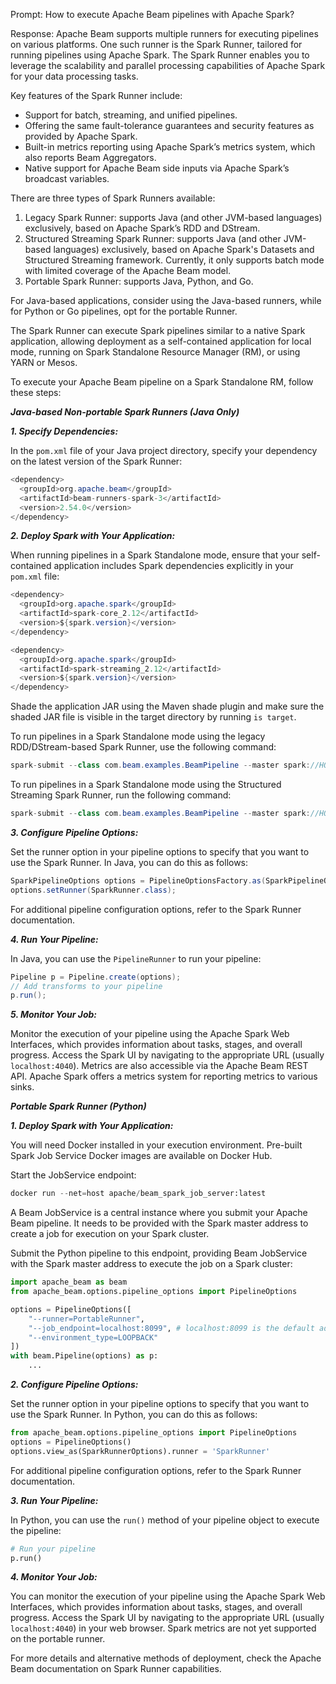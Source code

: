 Prompt:
How to execute Apache Beam pipelines with Apache Spark?

Response:
Apache Beam supports multiple runners for executing pipelines on various platforms. One such runner is the Spark Runner, tailored for running pipelines using Apache Spark. The Spark Runner enables you to leverage the scalability and parallel processing capabilities of Apache Spark for your data processing tasks.

Key features of the Spark Runner include:
* Support for batch, streaming, and unified pipelines.
* Offering the same fault-tolerance guarantees and security features as provided by Apache Spark.
* Built-in metrics reporting using Apache Spark’s metrics system, which also reports Beam Aggregators.
* Native support for Apache Beam side inputs via Apache Spark’s broadcast variables.

There are three types of Spark Runners available:
1. Legacy Spark Runner: supports Java (and other JVM-based languages) exclusively, based on Apache Spark’s RDD and DStream.
2. Structured Streaming Spark Runner: supports Java (and other JVM-based languages) exclusively, based on Apache Spark's Datasets and Structured Streaming framework. Currently, it only supports batch mode with limited coverage of the Apache Beam model.
3. Portable Spark Runner: supports Java, Python, and Go.

For Java-based applications, consider using the Java-based runners, while for Python or Go pipelines, opt for the portable Runner.

The Spark Runner can execute Spark pipelines similar to a native Spark application, allowing deployment as a self-contained application for local mode, running on Spark Standalone Resource Manager (RM), or using YARN or Mesos.

To execute your Apache Beam pipeline on a Spark Standalone RM, follow these steps:

***Java-based Non-portable Spark Runners (Java Only)***

***1. Specify Dependencies:***

In the `pom.xml` file of your Java project directory, specify your dependency on the latest version of the Spark Runner:

```java
<dependency>
  <groupId>org.apache.beam</groupId>
  <artifactId>beam-runners-spark-3</artifactId>
  <version>2.54.0</version>
</dependency>
```

***2. Deploy Spark with Your Application:***

When running pipelines in a Spark Standalone mode, ensure that your self-contained application includes Spark dependencies explicitly in your `pom.xml` file:

```java
<dependency>
  <groupId>org.apache.spark</groupId>
  <artifactId>spark-core_2.12</artifactId>
  <version>${spark.version}</version>
</dependency>

<dependency>
  <groupId>org.apache.spark</groupId>
  <artifactId>spark-streaming_2.12</artifactId>
  <version>${spark.version}</version>
</dependency>
```

Shade the application JAR using the Maven shade plugin and make sure the shaded JAR file is visible in the target directory by running `is target`.

To run pipelines in a Spark Standalone mode using the legacy RDD/DStream-based Spark Runner, use the following command:

```java
spark-submit --class com.beam.examples.BeamPipeline --master spark://HOST:PORT target/beam-examples-1.0.0-shaded.jar --runner=SparkRunner
```

To run pipelines in a Spark Standalone mode using the Structured Streaming Spark Runner, run the following command:

```java
spark-submit --class com.beam.examples.BeamPipeline --master spark://HOST:PORT target/beam-examples-1.0.0-shaded.jar --runner=SparkStructuredStreamingRunner
```

***3. Configure Pipeline Options:***

Set the runner option in your pipeline options to specify that you want to use the Spark Runner. In Java, you can do this as follows:

```java
SparkPipelineOptions options = PipelineOptionsFactory.as(SparkPipelineOptions.class);
options.setRunner(SparkRunner.class);
```

For additional pipeline configuration options, refer to the Spark Runner documentation.

***4. Run Your Pipeline:***

In Java, you can use the `PipelineRunner` to run your pipeline:

```java
Pipeline p = Pipeline.create(options);
// Add transforms to your pipeline
p.run();
```

***5. Monitor Your Job:***

Monitor the execution of your pipeline using the Apache Spark Web Interfaces, which provides information about tasks, stages, and overall progress. Access the Spark UI by navigating to the appropriate URL (usually `localhost:4040`). Metrics are also accessible via the Apache Beam REST API. Apache Spark offers a metrics system for reporting metrics to various sinks.

***Portable Spark Runner (Python)***

***1. Deploy Spark with Your Application:***

You will need Docker installed in your execution environment. Pre-built Spark Job Service Docker images are available on Docker Hub.

Start the JobService endpoint:

```python
docker run --net=host apache/beam_spark_job_server:latest
```
A Beam JobService is a central instance where you submit your Apache Beam pipeline. It needs to be provided with the Spark master address to create a job for execution on your Spark cluster.

Submit the Python pipeline to this endpoint, providing Beam JobService with the Spark master address to execute the job on a Spark cluster:

```python
import apache_beam as beam
from apache_beam.options.pipeline_options import PipelineOptions

options = PipelineOptions([
    "--runner=PortableRunner",
    "--job_endpoint=localhost:8099", ​​# localhost:8099 is the default address of the JobService
    "--environment_type=LOOPBACK"
])
with beam.Pipeline(options) as p:
    ...
```

***2. Configure Pipeline Options:***

Set the runner option in your pipeline options to specify that you want to use the Spark Runner. In Python, you can do this as follows:

```python
from apache_beam.options.pipeline_options import PipelineOptions
options = PipelineOptions()
options.view_as(SparkRunnerOptions).runner = 'SparkRunner'
```

For additional pipeline configuration options, refer to the Spark Runner documentation.

***3. Run Your Pipeline:***

In Python, you can use the `run()` method of your pipeline object to execute the pipeline:

```python
# Run your pipeline
p.run()
```

***4. Monitor Your Job:***

You can monitor the execution of your pipeline using the Apache Spark Web Interfaces, which provides information about tasks, stages, and overall progress. Access the Spark UI by navigating to the appropriate URL (usually `localhost:4040`) in your web browser. Spark metrics are not yet supported on the portable runner.

For more details and alternative methods of deployment, check the Apache Beam documentation on Spark Runner capabilities.
